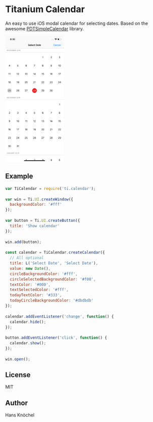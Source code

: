 # Titanium Calendar

An easy to use iOS modal calendar for selecting dates. Based on the awesome [PDTSimpleCalendar](https://github.com/jivesoftware/PDTSimpleCalendar) library.

<img src="./screenshot.png" height="400" />

## Example

```js
var TiCalendar = require('ti.calendar');

var win = Ti.UI.createWindow({
  backgroundColor: '#fff'
});

var button = Ti.UI.createButton({
  title: 'Show calendar'
});

win.add(button);

const calendar = TiCalendar.createCalendar({
  // All optional
  title: L('Select Date', 'Select Date'),
  value: new Date(),
  circleBackgroundColor: '#fff',
  circleSelectedBackgroundColor: '#f00',
  textColor: '#000',
  textSelectedColor: '#fff',
  todayTextColor: '#333',
  todayCircleBackgroundColor: '#dbdbdb'
});

calendar.addEventListener('change', function() {
  calendar.hide();
});

button.addEventListener('click', function() {
  calendar.show();
});

win.open();
```

## License

MIT

## Author

Hans Knöchel
